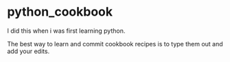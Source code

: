 # python_cookbook
I did this when i was first learning python. 

The best way to learn and commit cookbook recipes is to type them out and add your edits.


